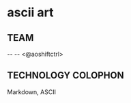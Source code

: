 # ascii art

## TEAM
   <Rej> -- <making things> -- <@aoshiftctrl>

## TECHNOLOGY COLOPHON
Markdown, ASCII
